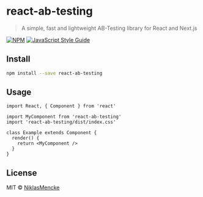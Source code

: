 # react-ab-testing

> A simple, fast and lightweight AB-Testing library for React and Next.js

[![NPM](https://img.shields.io/npm/v/react-ab-testing.svg)](https://www.npmjs.com/package/react-ab-testing) [![JavaScript Style Guide](https://img.shields.io/badge/code_style-standard-brightgreen.svg)](https://standardjs.com)

## Install

```bash
npm install --save react-ab-testing
```

## Usage

```tsx
import React, { Component } from 'react'

import MyComponent from 'react-ab-testing'
import 'react-ab-testing/dist/index.css'

class Example extends Component {
  render() {
    return <MyComponent />
  }
}
```

## License

MIT © [NiklasMencke](https://github.com/NiklasMencke)
